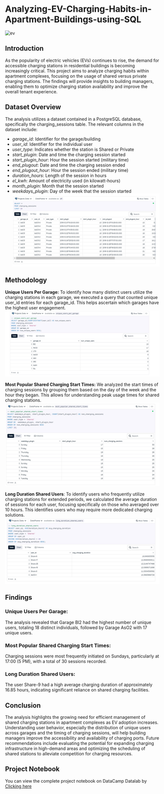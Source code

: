 # Analyzing-EV-Charging-Habits-in-Apartment-Buildings-using-SQL
![ev](ev.jpeg)
## Introduction
As the popularity of electric vehicles (EVs) continues to rise, the demand for accessible charging stations in residential buildings is becoming increasingly critical. This project aims to analyze charging habits within apartment complexes, focusing on the usage of shared versus private charging stations. The findings will provide insights to building managers, enabling them to optimize charging station availability and improve the overall tenant experience.

## Dataset Overview
The analysis utilizes a dataset contained in a PostgreSQL database, specifically the charging_sessions table. The relevant columns in the dataset include:

- _garage_id_: Identifier for the garage/building
- _user_id_: Identifier for the individual user
- _user_type_: Indicates whether the station is Shared or Private
- _start_plugin_: Date and time the charging session started
- _start_plugin_hour_: Hour the session started (military time)
- _end_plugout_: Date and time the charging session ended
- _end_plugout_hour_: Hour the session ended (military time)
- _duration_hours_: Length of the session in hours
- _el_kwh_: Amount of electricity used (in kilowatt-hours)
- _month_plugin_: Month that the session started
- _weekdays_plugin_: Day of the week that the session started
![overview](ev_overview.jpg)

## Methodology
**Unique Users Per Garage:** To identify how many distinct users utilize the charging stations in each garage, we executed a query that counted unique user_id entries for each garage_id. This helps ascertain which garages have the highest user engagement.
![unique_users](ev_unique_users.jpg)

**Most Popular Shared Charging Start Times:** We analyzed the start times of charging sessions by grouping them based on the day of the week and the hour they began. This allows for understanding peak usage times for shared charging stations.
![shared_time](ev_shared_time.jpg)

**Long Duration Shared Users**: To identify users who frequently utilize charging stations for extended periods, we calculated the average duration of sessions for each user, focusing specifically on those who averaged over 10 hours. This identifies users who may require more dedicated charging solutions.
![long_duration](ev_long_duration.jpg)

## Findings
### Unique Users Per Garage:
The analysis revealed that Garage Bl2 had the highest number of unique users, totaling 18 distinct individuals, followed by Garage AsO2 with 17 unique users.

### Most Popular Shared Charging Start Times:
Charging sessions were most frequently initiated on Sundays, particularly at 17:00 (5 PM), with a total of 30 sessions recorded.

### Long Duration Shared Users:
The user Share-9 had a high average charging duration of approximately 16.85 hours, indicating significant reliance on shared charging facilities.

## Conclusion
The analysis highlights the growing need for efficient management of shared charging stations in apartment complexes as EV adoption increases. Understanding user behavior, especially the distribution of unique users across garages and the timing of charging sessions, will help building managers improve the accessibility and availability of charging ports. Future recommendations include evaluating the potential for expanding charging infrastructure in high-demand areas and optimizing the scheduling of shared stations to alleviate competition for charging resources.

## Project Notebook
You can view the complete project notebook on DataCamp Datalab by [Clicking here](https://www.datacamp.com/datalab/w/55d5ebdb-c83a-4aed-887a-48ef05db65f5/edit)
